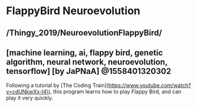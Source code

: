 # FlappyBird Neuroevolution
/Thingy_2019/NeuroevolutionFlappyBird/
---
[machine learning, ai, flappy bird, genetic algorithm, neural network, neuroevolution, tensorflow]
[by JaPNaA]
@1558401320302
---

Following a tutorial by [The Coding Train](https://www.youtube.com/watch?v=cdUNkwXx-I4\), this program learns how to play Flappy Bird, and can play it very quickly.

<!img src="/Thingy_2019/0p/neuroevolutionFlappyBird.png" --"Some hard working birds, trying their best">

<!view-project>